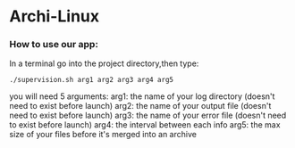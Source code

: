 # Archi-Linux

### How to use our app:
In a terminal go into the project directory,then type: 
```
./supervision.sh arg1 arg2 arg3 arg4 arg5
```
you will need 5 arguments:
arg1: the name of your log directory (doesn't need to exist before launch)
arg2: the name of your output file (doesn't need to exist before launch)
arg3: the name of your error file (doesn't need to exist before launch)
arg4: the interval between each info
arg5: the max size of your files before it's merged into an archive
